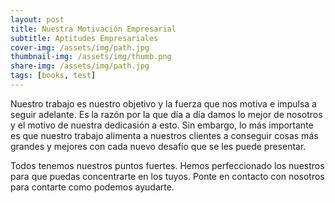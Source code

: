 ```yaml
---
layout: post
title: Nuestra Motivación Empresarial
subtitle: Aptitudes Empresariales
cover-img: /assets/img/path.jpg
thumbnail-img: /assets/img/thumb.png
share-img: /assets/img/path.jpg
tags: [books, test]
---
```


Nuestro trabajo es nuestro objetivo y la fuerza que nos motiva e impulsa a seguir adelante. Es la razón por la que día a día damos lo mejor de nosotros y el motivo de nuestra dedicasión a esto. Sin embargo, lo más importante es que nuestro trabajo alimenta a nuestros clientes a conseguir cosas más grandes y mejores con cada nuevo desafío que se les puede presentar.

Todos tenemos nuestros puntos fuertes. Hemos perfeccionado los nuestros para que puedas concentrarte en los tuyos. Ponte en contacto con nosotros para contarte como podemos ayudarte.  
